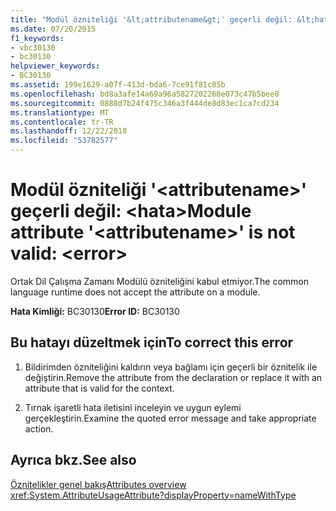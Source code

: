 ```yaml
---
title: "Modül özniteliği '&lt;attributename&gt;' geçerli değil: &lt;hata&gt;"
ms.date: 07/20/2015
f1_keywords:
- vbc30130
- bc30130
helpviewer_keywords:
- BC30130
ms.assetid: 199e1629-a07f-413d-bda6-7ce91f81c85b
ms.openlocfilehash: bd8a3afe14a69a96a5827202268e073c47b5bee8
ms.sourcegitcommit: 0888d7b24f475c346a3f444de8d83ec1ca7cd234
ms.translationtype: MT
ms.contentlocale: tr-TR
ms.lasthandoff: 12/22/2018
ms.locfileid: "53782577"
---
```

# <a name="module-attribute-ltattributenamegt-is-not-valid-lterrorgt"></a><span data-ttu-id="3b369-102">Modül özniteliği '&lt;attributename&gt;' geçerli değil: &lt;hata&gt;</span><span class="sxs-lookup"><span data-stu-id="3b369-102">Module attribute '&lt;attributename&gt;' is not valid: &lt;error&gt;</span></span>
<span data-ttu-id="3b369-103">Ortak Dil Çalışma Zamanı Modülü özniteliğini kabul etmiyor.</span><span class="sxs-lookup"><span data-stu-id="3b369-103">The common language runtime does not accept the attribute on a module.</span></span>

<span data-ttu-id="3b369-104">**Hata Kimliği:** BC30130</span><span class="sxs-lookup"><span data-stu-id="3b369-104">**Error ID:** BC30130</span></span>

## <a name="to-correct-this-error"></a><span data-ttu-id="3b369-105">Bu hatayı düzeltmek için</span><span class="sxs-lookup"><span data-stu-id="3b369-105">To correct this error</span></span>

1. <span data-ttu-id="3b369-106">Bildirimden özniteliğini kaldırın veya bağlamı için geçerli bir öznitelik ile değiştirin.</span><span class="sxs-lookup"><span data-stu-id="3b369-106">Remove the attribute from the declaration or replace it with an attribute that is valid for the context.</span></span>

2. <span data-ttu-id="3b369-107">Tırnak işaretli hata iletisini inceleyin ve uygun eylemi gerçekleştirin.</span><span class="sxs-lookup"><span data-stu-id="3b369-107">Examine the quoted error message and take appropriate action.</span></span>

## <a name="see-also"></a><span data-ttu-id="3b369-108">Ayrıca bkz.</span><span class="sxs-lookup"><span data-stu-id="3b369-108">See also</span></span>
 [<span data-ttu-id="3b369-109">Öznitelikler genel bakış</span><span class="sxs-lookup"><span data-stu-id="3b369-109">Attributes overview</span></span>](~/docs/visual-basic/programming-guide/concepts/attributes/index.md)  
 <xref:System.AttributeUsageAttribute?displayProperty=nameWithType>
